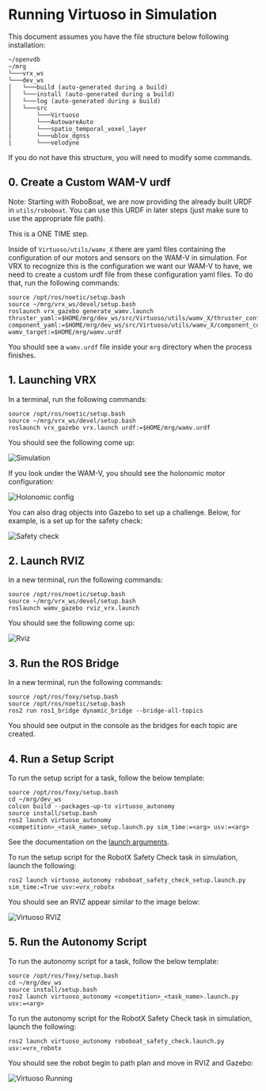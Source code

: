 # Running Virtuoso in Simulation

This document assumes you have the file structure below following installation:
```
~/openvdb
~/mrg
└───vrx_ws 
└───dev_ws
│   └───build (auto-generated during a build)
│   └───install (auto-generated during a build)
│   └───log (auto-generated during a build)
│   └───src
│       └───Virtuoso
│       └───AutowareAuto
│       └───spatio_temporal_voxel_layer
|       └───ublox_dgnss
|       └───velodyne
```
If you do not have this structure, you will need to modify some commands.

## 0. Create a Custom WAM-V urdf

Note: Starting with RoboBoat, we are now providing the already built URDF in `utils/roboboat`. You can use this URDF in later steps (just make sure to use the appropriate file path). 

This is a ONE TIME step. 

Inside of `Virtuoso/utils/wamv_X` there are yaml files containing the configuration of our motors and sensors on the WAM-V in simulation. For VRX to recognize this is the configuration we want our WAM-V to have, we need to create a custom urdf file from these configuration yaml files. To do that, run the following commands: 

```
source /opt/ros/noetic/setup.bash
source ~/mrg/vrx_ws/devel/setup.bash
roslaunch vrx_gazebo generate_wamv.launch thruster_yaml:=$HOME/mrg/dev_ws/src/Virtuoso/utils/wamv_X/thruster_config.yaml  component_yaml:=$HOME/mrg/dev_ws/src/Virtuoso/utils/wamv_X/component_config.yaml wamv_target:=$HOME/mrg/wamv.urdf
```

You should see a `wamv.urdf` file inside your `mrg` directory when the process finishes.

## 1. Launching VRX

In a terminal, run the following commands:

```
source /opt/ros/noetic/setup.bash
source ~/mrg/vrx_ws/devel/setup.bash
roslaunch vrx_gazebo vrx.launch urdf:=$HOME/mrg/wamv.urdf
```

You should see the following come up:

![Simulation](/documentation/images/rws1.png)

If you look under the WAM-V, you should see the holonomic motor configuration:

![Holonomic config](/documentation/images/rws2.png)

You can also drag objects into Gazebo to set up a challenge. Below, for example, is a set up for the safety check:

![Safety check](/documentation/images/rws3.png)

## 2. Launch RVIZ

In a new terminal, run the following commands:

```
source /opt/ros/noetic/setup.bash
source ~/mrg/vrx_ws/devel/setup.bash
roslaunch wamv_gazebo rviz_vrx.launch
```

You should see the following come up:

![Rviz](/documentation/images/rws4.png)

## 3. Run the ROS Bridge

In a new terminal, run the following commands:

```
source /opt/ros/foxy/setup.bash
source /opt/ros/noetic/setup.bash
ros2 run ros1_bridge dynamic_bridge --bridge-all-topics
```

You should see output in the console as the bridges for each topic are created.

## 4. Run a Setup Script

To run the setup script for a task, follow the below template:

```
source /opt/ros/foxy/setup.bash
cd ~/mrg/dev_ws
colcon build --packages-up-to virtuoso_autonomy
source install/setup.bash
ros2 launch virtuoso_autonomy <competition>_<task_name>_setup.launch.py sim_time:=<arg> usv:=<arg>
```

See the documentation on the [launch arguments](/documentation/launch-arguments.md).

To run the setup script for the RobotX Safety Check task in simulation, launch the following:

```
ros2 launch virtuoso_autonomy roboboat_safety_check_setup.launch.py sim_time:=True usv:=vrx_robotx
```

You should see an RVIZ appear similar to the image below:

![Virtuoso RVIZ](/documentation/images/rws5.png)

## 5. Run the Autonomy Script

To run the autonomy script for a task, follow the below template:

```
source /opt/ros/foxy/setup.bash
cd ~/mrg/dev_ws
source install/setup.bash
ros2 launch virtuoso_autonomy <competition>_<task_name>.launch.py usv:=<arg>
```

To run the autonomy script for the RobotX Safety Check task in simulation, launch the following:

```
ros2 launch virtuoso_autonomy roboboat_safety_check.launch.py usv:=vrx_robotx
```

You should see the robot begin to path plan and move in RVIZ and Gazebo:

![Virtuoso Running](/documentation/images/rws6.png)
